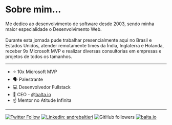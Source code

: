 <h1>Sobre mim...</h1>
<p>
  Me dedico ao desenvolvimento de software desde 2003, sendo minha maior especialidade o Desenvolvimento Web.<br>
  <br>
  Durante esta jornada pude trabalhar presencialmente aqui no Brasil e Estados Unidos, atender remotamente times da Índia, Inglaterra e Holanda, receber 9x   Microsoft MVP e realizar diversas consultorias em empresas e projetos de todos os tamanhos.
</p>

<hr>

* ⭐️ 10x Microsoft MVP 
* 🗣 Palestrante
* 💻 Desenvolvedor Fullstack 
* 💜 CEO - <a href="https://balta.io">@balta.io</a> 
* ☝️ Mentor no Atitude Infinita

<hr>

[![Twitter Follow](https://img.shields.io/twitter/follow/andrebaltieri?label=Follow)](https://twitter.com/intent/follow?screen_name=andrebaltieri)
[![Linkedin: andrebaltieri](https://img.shields.io/badge/-andrebaltieri-blue?style=flat-square&logo=Linkedin&logoColor=white&link=https://www.linkedin.com/in/andrebaltieri/)](https://www.linkedin.com/in/andrebaltieri/)
![GitHub followers](https://img.shields.io/github/followers/andrebaltieri?label=Follow&style=social)
[![balta.io](https://img.shields.io/badge/Website-46a2f1.svg?&style=flat-square&logo=Google-Chrome&logoColor=white&link=https://balta.io/)](https://balta.io/)
